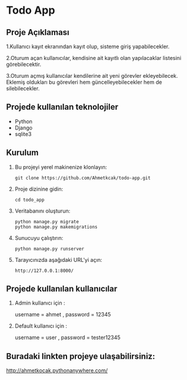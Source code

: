 # Todo App

## Proje Açıklaması

1.Kullanıcı kayıt ekranından kayıt olup, sisteme giriş yapabilecekler.

2.Oturum açan kullanıcılar, kendisine ait kayıtlı olan yapılacaklar listesini görebilecektir.

3.Oturum açmış kullanıcılar kendilerine ait yeni görevler ekleyebilecek. Eklemiş oldukları bu görevleri hem güncelleyebilecekler hem de silebilecekler.


## Projede kullanılan teknolojiler

- Python
- Django
- sqlite3

## Kurulum

1. Bu projeyi yerel makinenize klonlayın:

   ```shell
   git clone https://github.com/Ahmetkcak/todo-app.git
2. Proje dizinine gidin:
    ```shell
   cd todo_app
3. Veritabanını oluşturun:
    ```shell
    python manage.py migrate
    python manage.py makemigrations
4. Sunucuyu çalıştırın:
    ```
    python manage.py runserver
5. Tarayıcınızda aşağıdaki URL'yi açın:
    ```
    http://127.0.0.1:8000/
## Projede kullanılan kullanıcılar 

1. Admin kullanıcı için :
    
    username = ahmet , password = 12345

2. Default kullanıcı için :

     username = user , password = tester12345

## Buradaki linkten projeye ulaşabilirsiniz:
   http://ahmetkocak.pythonanywhere.com/